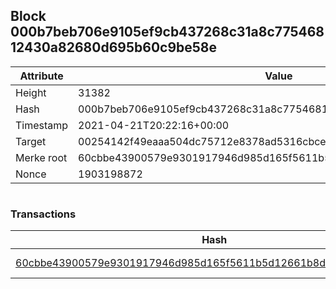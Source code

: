 ## Block 000b7beb706e9105ef9cb437268c31a8c77546812430a82680d695b60c9be58e

Attribute | Value
--- | ---
Height | 31382
Hash | 000b7beb706e9105ef9cb437268c31a8c77546812430a82680d695b60c9be58e
Timestamp | 2021-04-21T20:22:16+00:00
Target | 00254142f49eaaa504dc75712e8378ad5316cbcead634704b3734b6271167cc4
Merke root | 60cbbe43900579e9301917946d985d165f5611b5d12661b8d5feccef3bb63715
Nonce | 1903198872

```

```

### Transactions

Hash | Amount
--- | ---
[60cbbe43900579e9301917946d985d165f5611b5d12661b8d5feccef3bb63715](60cbbe43900579e9301917946d985d165f5611b5d12661b8d5feccef3bb63715.md) | 10.00000000 SKEPTI 
